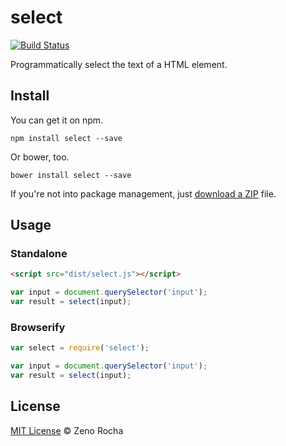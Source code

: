 # select

[![Build Status](http://img.shields.io/travis/zenorocha/select/master.svg?style=flat)](https://travis-ci.org/zenorocha/select)

Programmatically select the text of a HTML element.

## Install

You can get it on npm.

```
npm install select --save
```

Or bower, too.

```
bower install select --save
```

If you're not into package management, just [download a ZIP](https://github.com/zenorocha/select/archive/master.zip) file.

## Usage

### Standalone

```html
<script src="dist/select.js"></script>
```

```js
var input = document.querySelector('input');
var result = select(input);
```

### Browserify

```js
var select = require('select');
```

```js
var input = document.querySelector('input');
var result = select(input);
```

## License

[MIT License](http://zenorocha.mit-license.org/) © Zeno Rocha
